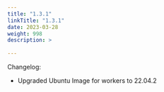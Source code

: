```yaml
---
title: "1.3.1"
linkTitle: "1.3.1"
date: 2023-03-28
weight: 998
description: >
  
---
```


Changelog:

- Upgraded Ubuntu Image for workers to 22.04.2

